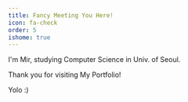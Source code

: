 ```yaml
---
title: Fancy Meeting You Here!
icon: fa-check
order: 5
ishome: true
---
```


I'm Mir, studying Computer Science in Univ. of Seoul.

Thank you for visiting My Portfolio!

Yolo :)

